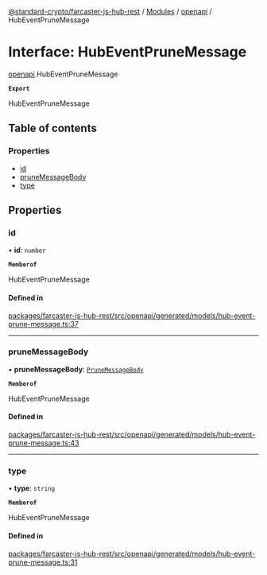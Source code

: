 [@standard-crypto/farcaster-js-hub-rest](../README.md) / [Modules](../modules.md) / [openapi](../modules/openapi.md) / HubEventPruneMessage

# Interface: HubEventPruneMessage

[openapi](../modules/openapi.md).HubEventPruneMessage

**`Export`**

HubEventPruneMessage

## Table of contents

### Properties

- [id](openapi.HubEventPruneMessage.md#id)
- [pruneMessageBody](openapi.HubEventPruneMessage.md#prunemessagebody)
- [type](openapi.HubEventPruneMessage.md#type)

## Properties

### id

• **id**: `number`

**`Memberof`**

HubEventPruneMessage

#### Defined in

[packages/farcaster-js-hub-rest/src/openapi/generated/models/hub-event-prune-message.ts:37](https://github.com/standard-crypto/farcaster-js/blob/main/packages/farcaster-js-hub-rest/src/openapi/generated/models/hub-event-prune-message.ts#L37)

___

### pruneMessageBody

• **pruneMessageBody**: [`PruneMessageBody`](openapi.PruneMessageBody.md)

**`Memberof`**

HubEventPruneMessage

#### Defined in

[packages/farcaster-js-hub-rest/src/openapi/generated/models/hub-event-prune-message.ts:43](https://github.com/standard-crypto/farcaster-js/blob/main/packages/farcaster-js-hub-rest/src/openapi/generated/models/hub-event-prune-message.ts#L43)

___

### type

• **type**: `string`

**`Memberof`**

HubEventPruneMessage

#### Defined in

[packages/farcaster-js-hub-rest/src/openapi/generated/models/hub-event-prune-message.ts:31](https://github.com/standard-crypto/farcaster-js/blob/main/packages/farcaster-js-hub-rest/src/openapi/generated/models/hub-event-prune-message.ts#L31)
